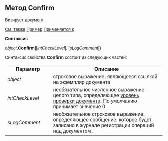 <html>
<head>
    <title>Document\Confirm</title>
    <link rel="stylesheet" href="../../../common.css" />
    <style>
        p, h1, table{font-family:Arial;
                    }
        .auto-style1 {
            height: 23px;
        }
    </style>
</head>
<body>
     <h2>Метод Confirm</h2>
    <p>
        Визирует документ.
    </p>
    <p>
        <a href="../Asdoc.html">См. также</a> <u>Пример</u> <a href="../Asdoc.html">Применяется к</a>
    </p>
    <p>
       <strong>Синтаксис</strong>
    </p>
    <p>
       <em>object</em><strong>.Confirm(</strong>[<em>intCheckLevel</em>], [<em>sLogComment</em>]<strong>)</strong>
    </p>
    <p>
       Синтаксис свойства <strong>Confirm</strong> состоит из следующих частей:
    </p>
    <table>
        <tr>
            <th width="29%">Параметр</th>
            <th width="71%">Описание</th> 
        </tr>
        <tr>
            <td width="29%"><em>object</em></td>
            <td width="71%">строковое выражение, являющееся ссылкой на экземпляр документа</td>
        </tr>
        <tr>
            <td width="29%" class="auto-style1"><em>intCheckLevel</em></td>
            <td width="71%" class="auto-style1"><font face="Arial">необязательное численное выражение целого типа, определяющее</font> <a href="DocCheckLevel.html">уровень проверки документа</a>. По умолчанию принимает значение 0</td>
        </tr>
        <tr>
            <td width="29%" class="auto-style1"><em>sLogComment</em></td>
            <td width="71%" class="auto-style1">необязательное строковое выражение, определяющее сообщение, которое будет записано в журнале регистрации операций над документом </a>.</td>
        </tr>
    </table>
    <br>
</body>
</html>